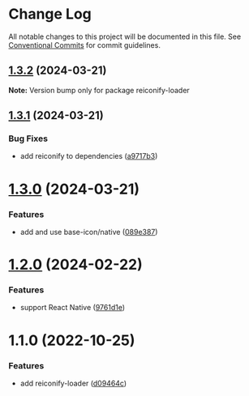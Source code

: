 # Change Log

All notable changes to this project will be documented in this file.
See [Conventional Commits](https://conventionalcommits.org) for commit guidelines.

## [1.3.2](https://github.com/ambar/reiconify/compare/reiconify-loader@1.3.1...reiconify-loader@1.3.2) (2024-03-21)

**Note:** Version bump only for package reiconify-loader





## [1.3.1](https://github.com/ambar/reiconify/compare/reiconify-loader@1.3.0...reiconify-loader@1.3.1) (2024-03-21)


### Bug Fixes

* add reiconify to dependencies ([a9717b3](https://github.com/ambar/reiconify/commit/a9717b3af2486aa787b27e09abadd89a787817a7))





# [1.3.0](https://github.com/ambar/reiconify/compare/reiconify-loader@1.2.0...reiconify-loader@1.3.0) (2024-03-21)


### Features

* add and use base-icon/native ([089e387](https://github.com/ambar/reiconify/commit/089e38762874ed824c6593d092747fa2b0edf878))





# [1.2.0](https://github.com/ambar/reiconify/compare/reiconify-loader@1.1.0...reiconify-loader@1.2.0) (2024-02-22)


### Features

* support React Native ([9761d1e](https://github.com/ambar/reiconify/commit/9761d1e0adfafe209679f34c52a66a387ee6e90c))





# 1.1.0 (2022-10-25)

### Features

- add reiconify-loader ([d09464c](https://github.com/ambar/reiconify/commit/d09464cab4df643c7b802476af9eb3a2c6e9c713))
